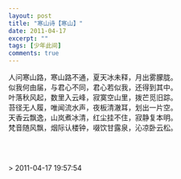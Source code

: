 ```yaml
---
layout: post
title: "寒山诗【寒山】"
date: 2011-04-17
excerpt: ""
tags: [少年此间]
comments: true
---
```


<p> 人问寒山路，寒山路不通，夏天冰未释，月出雾朦胧。<br>似我何由届，与君心不同，君心若似我，还得到其中。<br>叶落秋风起，数里入云峰，寂寞空山里，拨芒觅旧踪。<br>苔径无人履，唯闻流水声，夜板清澈耳，划出一片空。<br>天香云飘逸，山岚煮冰清，红尘挂不住，寂静复本明。<br>梵音随风飘，烟际认楼钟，啜饮甘露泉，沁凉卧云松。</p>
<p><br><br></p>> 2011-04-17 19:57:54
